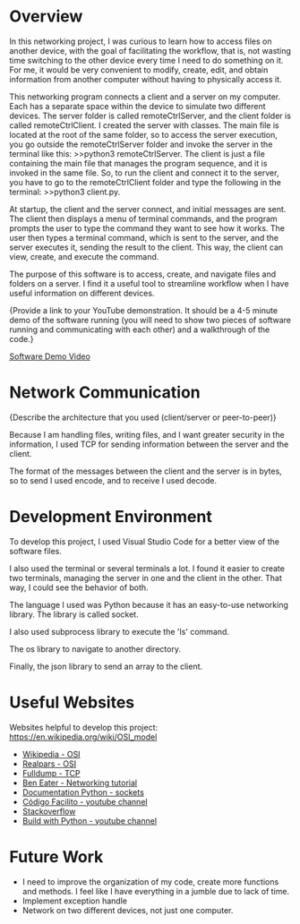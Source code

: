 # Overview

In this networking project, I was curious to learn how to access files on another device, with the goal of facilitating the workflow, that is, not wasting time switching to the other device every time I need to do something on it. For me, it would be very convenient to modify, create, edit, and obtain information from another computer without having to physically access it.

This networking program connects a client and a server on my computer. Each has a separate space within the device to simulate two different devices. The server folder is called remoteCtrlServer, and the client folder is called remoteCtrlClient. I created the server with classes. The main file is located at the root of the same folder, so to access the server execution, you go outside the remoteCtrlServer folder and invoke the server in the terminal like this: >>python3 remoteCtrlServer. The client is just a file containing the main file that manages the program sequence, and it is invoked in the same file. So, to run the client and connect it to the server, you have to go to the remoteCtrlClient folder and type the following in the terminal: >>python3 client.py.

At startup, the client and the server connect, and initial messages are sent. The client then displays a menu of terminal commands, and the program prompts the user to type the command they want to see how it works. The user then types a terminal command, which is sent to the server, and the server executes it, sending the result to the client. This way, the client can view, create, and execute the command.

The purpose of this software is to access, create, and navigate files and folders on a server. I find it a useful tool to streamline workflow when I have useful information on different devices.

{Provide a link to your YouTube demonstration.  It should be a 4-5 minute demo of the software running (you will need to show two pieces of software running and communicating with each other) and a walkthrough of the code.}

[Software Demo Video](http://youtube.link.goes.here)

# Network Communication

{Describe the architecture that you used (client/server or peer-to-peer)}

Because I am handling files, writing files, and I want greater security in the information, I used TCP for sending information between the server and the client.

The format of the messages between the client and the server is in bytes, so to send I used encode, and to receive I used decode.

# Development Environment

To develop this project, I used Visual Studio Code for a better view of the software files.

I also used the terminal or several terminals a lot. I found it easier to create two terminals, managing the server in one and the client in the other. That way, I could see the behavior of both.

The language I used was Python because it has an easy-to-use networking library. The library is called socket.

I also used subprocess library to execute the 'ls' command.

The os library to navigate to another directory.

Finally, the json library to send an array to the client.

# Useful Websites

Websites helpful to develop this project:
https://en.wikipedia.org/wiki/OSI_model
* [Wikipedia - OSI](https://en.wikipedia.org/wiki/OSI_model)
* [Realpars - OSI](https://www.youtube.com/watch?v=Ilk7UXzV_Qc)
* [Fulldump - TCP](https://www.youtube.com/watch?v=eaqlfnvJQ1I)
* [Ben Eater - Networking tutorial](https://www.youtube.com/watch?v=F27PLin3TV0)
* [Documentation Python - sockets](https://docs.python.org/3/library/socket.html)
* [Código Facilito - youtube channel](https://www.youtube.com/watch?v=nJYp3_X_p6c)
* [Stackoverflow](https://stackoverflow.com/questions/74236528/i-cant-connect-to-pc-socket-server-with-mobile-socket-client-python)
* [Build with Python - youtube channel](https://www.youtube.com/watch?v=_FVvlJDQTxk)

# Future Work
* I need to improve the organization of my code, create more functions and methods. I feel like I have everything in a jumble due to lack of time.
* Implement exception handle
* Network on two different devices, not just one computer.